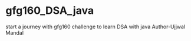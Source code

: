 # gfg160_DSA_java
start a journey with gfg160 challenge to learn DSA with java
Author-Ujjwal Mandal
